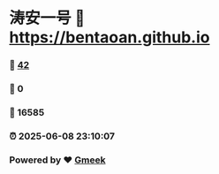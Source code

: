 # 涛安一号 :link: https://bentaoan.github.io 
### :page_facing_up: [42](https://bentaoan.github.io/tag.html) 
### :speech_balloon: 0 
### :hibiscus: 16585 
### :alarm_clock: 2025-06-08 23:10:07 
### Powered by :heart: [Gmeek](https://github.com/Meekdai/Gmeek)
